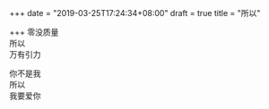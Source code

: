 +++
date = "2019-03-25T17:24:34+08:00"
draft = true
title = "所以"

+++
零没质量  
所以  
万有引力  
  
你不是我  
所以  
我要爱你  